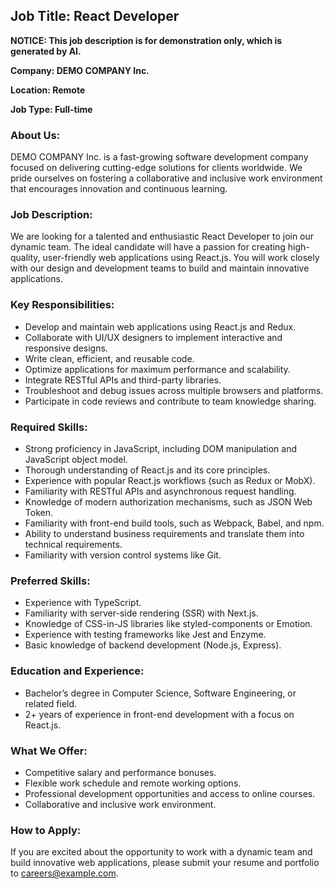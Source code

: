 ## Job Title: React Developer
**NOTICE: This job description is for demonstration only, which is generated by AI.**

**Company: DEMO COMPANY Inc.**

**Location: Remote**

**Job Type: Full-time**

### About Us:
DEMO COMPANY Inc. is a fast-growing software development company focused on delivering cutting-edge solutions for clients worldwide. We pride ourselves on fostering a collaborative and inclusive work environment that encourages innovation and continuous learning.

### Job Description:
We are looking for a talented and enthusiastic React Developer to join our dynamic team. The ideal candidate will have a passion for creating high-quality, user-friendly web applications using React.js. You will work closely with our design and development teams to build and maintain innovative applications.

### Key Responsibilities:
- Develop and maintain web applications using React.js and Redux.
- Collaborate with UI/UX designers to implement interactive and responsive designs.
- Write clean, efficient, and reusable code.
- Optimize applications for maximum performance and scalability.
- Integrate RESTful APIs and third-party libraries.
- Troubleshoot and debug issues across multiple browsers and platforms.
- Participate in code reviews and contribute to team knowledge sharing.

### Required Skills:
- Strong proficiency in JavaScript, including DOM manipulation and JavaScript object model.
- Thorough understanding of React.js and its core principles.
- Experience with popular React.js workflows (such as Redux or MobX).
- Familiarity with RESTful APIs and asynchronous request handling.
- Knowledge of modern authorization mechanisms, such as JSON Web Token.
- Familiarity with front-end build tools, such as Webpack, Babel, and npm.
- Ability to understand business requirements and translate them into technical requirements.
- Familiarity with version control systems like Git.

### Preferred Skills:
- Experience with TypeScript.
- Familiarity with server-side rendering (SSR) with Next.js.
- Knowledge of CSS-in-JS libraries like styled-components or Emotion.
- Experience with testing frameworks like Jest and Enzyme.
- Basic knowledge of backend development (Node.js, Express).

### Education and Experience:
- Bachelor’s degree in Computer Science, Software Engineering, or related field.
- 2+ years of experience in front-end development with a focus on React.js.

### What We Offer:
- Competitive salary and performance bonuses.
- Flexible work schedule and remote working options.
- Professional development opportunities and access to online courses.
- Collaborative and inclusive work environment.

### How to Apply:
If you are excited about the opportunity to work with a dynamic team and build innovative web applications, please submit your resume and portfolio to careers@example.com.